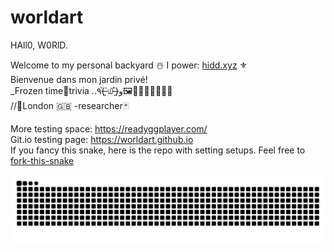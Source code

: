 # worldart

<html>

 
 <body>
  <div class="ex001"> 
<p>HAll0, W0RlD. </p>
<p>Welcome to my personal backyard ☃️ I power: <a href="https://www.instagram.com/hidd.xyz/">hidd.xyz</a> ⚜️ </br>
Bienvenue dans mon jardin privé! </br>
_Frozen time💠trivia ..٩(˃̶͈̀௰˂̶͈́)و🖼💙🇫🇷💚🇮🇹🍝 </br>
//📍London 🇬🇧 -researcher🃏 </p>

More testing space:
https://readyggplayer.com/ </br>
Git.io testing page: https://worldart.github.io</br>
If you fancy this snake, here is the repo with setting setups. Feel free to <a href="https://github.com/worldart/fork-this-snake"> fork-this-snake </a> </br>

<picture>
  <source media="(prefers-color-scheme: dark)" srcset="https://raw.githubusercontent.com/worldart/worldart/output/github-contribution-grid-snake-dark.svg">
  <source media="(prefers-color-scheme: light)" srcset="https://raw.githubusercontent.com/worldart/worldart/output/github-contribution-grid-snake.svg">
  <img alt="github contribution grid snake animation" src="https://raw.githubusercontent.com/worldart/worldart/output/github-contribution-grid-snake.svg">
</picture>
</div>
</body>


</html>
